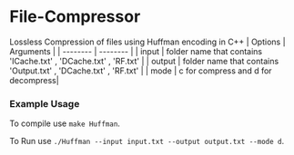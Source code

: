 # File-Compressor
Lossless Compression of files using Huffman encoding in C++
| Options | Arguments | 
| -------- | -------- |
| input | folder name that contains 'ICache.txt' , 'DCache.txt' , 'RF.txt' | 
| output | folder name that contains 'Output.txt' , 'DCache.txt' , 'RF.txt' |
| mode  | c for compress and d for decompress|

### Example Usage
To compile use `make Huffman`.

To Run use `./Huffman --input input.txt --output output.txt --mode d`.

